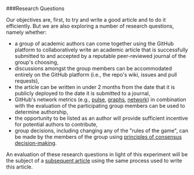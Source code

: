 ###Research Questions

Our objectives are, first, to try and write a good article and to do it efficiently. But we are also exploring a number of research questions, namely whether:

- a group of academic authors can come together using the GitHub platform to collaboratively write an academic article that is successfully submitted to and accepted by a reputable peer-reviewed journal of the group's choosing,
- discussions amongst the group members can be accommodated entirely on the GitHub platform (i.e., the repo's wiki, issues and pull requests),
- the article can be written in under 2 months from the date that it is publicly deployed to the date it is submitted to a journal,
- GitHub's network metrics (e.g., [pulse](https://github.com/ASU-CPI/github-experiment/pulse), [graphs](https://github.com/ASU-CPI/github-experiment/graphs), [network](https://github.com/ASU-CPI/github-experiment/network)) in combination with the evaluation of the participating group members can be used to determine authorship,
- the opportunity to be listed as an author will provide sufficient incentive for potential authors to contribute,
- group decisions, including changing any of the "rules of the game", can be made by the members of the group using [principles of consensus decision-making](http://consensusdecisionmaking.org/Articles/Basics%20of%20Consensus%20Decision%20Making.html).

An evaluation of these research questions in light of this experiment will be the subject of a [subsequent article](https://github.com/ASU-CPI/github-experiment) using the same process used to write this article.
